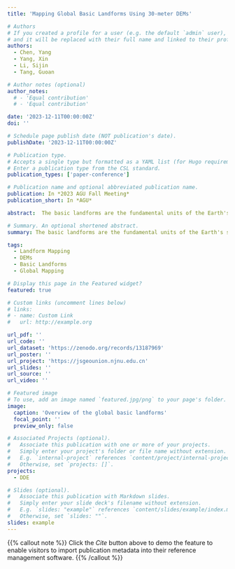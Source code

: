 ```yaml
---
title: 'Mapping Global Basic Landforms Using 30-meter DEMs'

# Authors
# If you created a profile for a user (e.g. the default `admin` user), write the username (folder name) here
# and it will be replaced with their full name and linked to their profile.
authors:
  - Chen, Yang 
  - Yang, Xin
  - Li, Sijin
  - Tang, Guoan

# Author notes (optional)
author_notes:
  # - 'Equal contribution'
  # - 'Equal contribution'

date: '2023-12-11T00:00:00Z'
doi: ''

# Schedule page publish date (NOT publication's date).
publishDate: '2023-12-11T00:00:00Z'

# Publication type.
# Accepts a single type but formatted as a YAML list (for Hugo requirements).
# Enter a publication type from the CSL standard.
publication_types: ['paper-conference']

# Publication name and optional abbreviated publication name.
publication: In *2023 AGU Fall Meeting*
publication_short: In *AGU*

abstract:  The basic landforms are the fundamental units of the Earth's surface, and their mapping is essential for understanding the Earth's surface processes and landform evolution. However, the global mapping of basic landforms is still a challenge due to the lack of high-resolution DEMs. In this study, we proposed a new method to map global basic landforms using 30-meter DEMs. The method consists of three steps, (1) extracting the basic landforms from the DEMs, (2) classifying the basic landforms into different types, and (3) mapping the global basic landforms. The results show that the proposed method can effectively map the global basic landforms with high accuracy. The mapped basic landforms can be used for various applications, such as landform classification, landform evolution, and landform change detection.

# Summary. An optional shortened abstract.
summary: The basic landforms are the fundamental units of the Earth's surface, and their mapping is essential for understanding the Earth's surface processes and landform evolution. However, the global mapping of basic landforms is still a challenge due to the lack of high-resolution DEMs. In this study, we proposed a new method to map global basic landforms using 30-meter DEMs. The method consists of three steps.

tags:
  - Landform Mapping
  - DEMs
  - Basic Landforms
  - Global Mapping

# Display this page in the Featured widget?
featured: true

# Custom links (uncomment lines below)
# links:
# - name: Custom Link
#   url: http://example.org

url_pdf: ''
url_code: ''
url_dataset: 'https://zenodo.org/records/13187969'
url_poster: ''
url_project: 'https://jsgeounion.njnu.edu.cn'
url_slides: ''
url_source: ''
url_video: ''

# Featured image
# To use, add an image named `featured.jpg/png` to your page's folder.
image:
  caption: 'Overview of the global basic landforms'
  focal_point: ''
  preview_only: false

# Associated Projects (optional).
#   Associate this publication with one or more of your projects.
#   Simply enter your project's folder or file name without extension.
#   E.g. `internal-project` references `content/project/internal-project/index.md`.
#   Otherwise, set `projects: []`.
projects:
  - DDE

# Slides (optional).
#   Associate this publication with Markdown slides.
#   Simply enter your slide deck's filename without extension.
#   E.g. `slides: "example"` references `content/slides/example/index.md`.
#   Otherwise, set `slides: ""`.
slides: example
---
```


{{% callout note %}}
Click the _Cite_ button above to demo the feature to enable visitors to import publication metadata into their reference management software.
{{% /callout %}}

<!-- {{% callout note %}}
Create your slides in Markdown - click the _Slides_ button to check out the example.
{{% /callout %}}

Add the publication's **full text** or **supplementary notes** here. You can use rich formatting such as including [code, math, and images](https://docs.hugoblox.com/content/writing-markdown-latex/). -->
